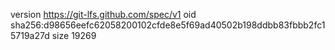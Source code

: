 version https://git-lfs.github.com/spec/v1
oid sha256:d98656eefc62058200102cfde8e5f69ad40502b198ddbb83fbbb2fc15719a27d
size 19269

